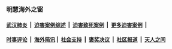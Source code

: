 
### 明慧海外之窗

####  [武汉肺炎](indexes/365.md?t=04270301) &nbsp;|&nbsp;  [迫害案例综述](indexes/328.md?t=04270301) &nbsp;|&nbsp; [迫害致死案例](indexes/277.md?t=04270301)  &nbsp;|&nbsp; [更多迫害案例](indexes/81.md?t=04270301)  &nbsp;|&nbsp; 
####  [时事评论](indexes/19.md?t=04270301) &nbsp;|&nbsp; [海外简讯](indexes/245.md?t=04270301)&nbsp;|&nbsp;  [社会支持](indexes/140.md?t=04270301) &nbsp;|&nbsp; [褒奖决议](indexes/282.md?t=04270301) &nbsp;|&nbsp; [社区报道](indexes/91.md?t=04270301)  &nbsp;|&nbsp; [天人之间](indexes/78.md?t=04270301) 

